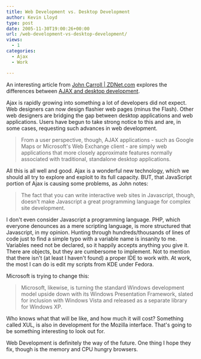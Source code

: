 ```yaml
---
title: Web Development vs. Desktop Development
author: Kevin Lloyd
type: post
date: 2005-11-30T19:00:26+00:00
url: /web-development-vs-desktop-development/
views:
  - 1
categories:
  - Ajax
  - Work

---
```

An interesting article from [John Carroll | ZDNet.com][1] explores the differences between [AJAX and desktop development][1].

Ajax is rapidly growing into something a lot of developers did not expect. Web designers can now design flashier web pages (minus the Flash). Other web designers are bridging the gap between desktop applications and web applications. Users have begun to take strong notice to this and are, in some cases, requesting such advances in web development.

> From a user perspective, though, AJAX applications - such as Google Maps or Microsoft's Web Exchange client - are simply web applications that more closely approximate features normally associated with traditional, standalone desktop applications.

All this is all well and good. Ajax is a wonderful new technology, which we should all try to explore and exploit to its full capacity. BUT, that JavaScript portion of Ajax is causing some problems, as John notes:

> The fact that you can write interactive web sites in Javascript, though, doesn't make Javascript a great programming language for complex site development.

I don't even consider Javascript a programming language. PHP, which everyone denounces as a mere scripting language, is more structured that Javascript, in my opinion. Hunting through hundreds/thousands of lines of code just to find a simple typo with a variable name is insanity to me. Variables need not be declared, so it happily accepts anything you give it. There are objects, but they are cumbersome to implement. Not to mention that there isn't (at least I haven't found) a proper IDE to work with. At work, the most I can do is edit my scripts from KDE under Fedora.

Microsoft is trying to change this:

> Microsoft, likewise, is turning the standard Windows development model upside down with its Windows Presentation Framework, slated for inclusion with Windows Vista and released as a separate library for Windows XP.

Who knows what that will be like, and how much it will cost? Something called XUL, is also in development for the Mozilla interface. That's going to be something interesting to look out for.

Web Development is definitely the way of the future. One thing I hope they fix, though is the memory and CPU hungry browsers.

 [1]: http://blogs.zdnet.com/carroll/index.php?p=1519